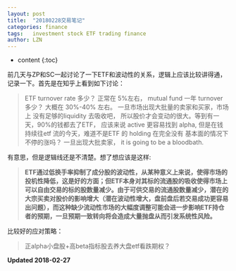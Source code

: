 ```yaml
---
layout: post
title:  "20180228交易笔记"
categories: finance
tags:   investment stock ETF trading finance
author: LZN
---
```


* content
{:toc}

前几天与ZP和SC一起讨论了一下ETF和波动性的关系，逻辑上应该比较讲得通，记录一下。首先是在知乎上看到如下讨论：

>ETF turnover rate 多少？ 正常在 5%左右， mutual fund 一年 turnover 多少？ 大概在 30%-40% 左右。 一旦市场出现大批量的卖家和买家，市场上 没有足够的liquidity 去吸收吧， 所以股价才会变动的很大。等到有一天，90%的钱都去了ETF， 应该来说 active 更容易找到 alpha, 但是在钱持续往etf 流的今天，难道不是ETF 的 holding 在完全没有 基本面的情况下不停的涨吗？ 一旦出现大批卖家， it is going to be a bloodbath.

有意思，但是逻辑线还是不清楚。想了想应该是这样:
>**ETF通过低换手率抑制了成分股的波动性，从某种意义上来说，使得市场的投机性降低，这是好的方面；但ETF本身对其标的流通股的吸收使得市场上可以自由交易的标的股数量减少。由于可供交易的流通股数量减少，潜在的大宗买卖对股价的影响增大（潜在波动性增大，盘前盘后若交易成功更容易出问题），而这种缺少流动性市场的大幅度调整可能会进一步影响ETF持仓者的预期，一旦预期一致转向将会造成大量抛盘从而引发系统性风险。**

比较好的应对策略：
>正alpha小盘股+高beta指标股去养大盘etf看跌期权？

**Updated 2018-02-27**
